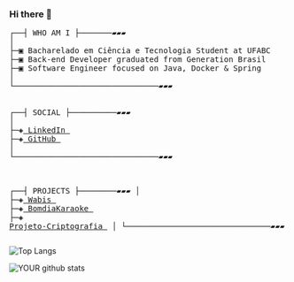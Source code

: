 ### Hi there 👋

<div class="Body class px-5 pb-5"> 
  <pre>
┌──┤ WHO AM I ├───────▰▰▰
│
├─▣ Bacharelado em Ciência e Tecnologia Student at UFABC
├─▣ Back-end Developer graduated from Generation Brasil
├─▣ Software Engineer focused on Java, Docker & Spring
│
└───────────────────────────────▰▰▰

<div>
┌──┤ SOCIAL ├──────────▰▰▰
│
├─◈<a href="https://www.linkedin.com/in/gisele-da-silva-carvalho/"> LinkedIn </a>
├─◈<a href="https://github.com/giselescarvalho"> GitHub </a>
│
└───────────────────────────────▰▰▰
</div>

┌──┤ PROJECTS ├────────▰▰▰
│
├─◈<a href="https://github.com/ProjetoIntegradorGrupo1"> Wabis </a>
├─◈<a href="https://github.com/BomdiaKaraoke"> BomdiaKaraoke </a>
├─◈<a href="https://github.com/giselescarvalho/Projeto-Criptografia"> Projeto-Criptografia </a>
│
└───────────────────────────────▰▰▰
  </pre>
</div>

![Top Langs](https://github-readme-stats.vercel.app/api/top-langs/?username=giselescarvalho&show_icons=true&theme=vue)

![YOUR github stats](https://github-readme-stats.vercel.app/api?username=giselescarvalho&show_icons=true&theme=vue)

